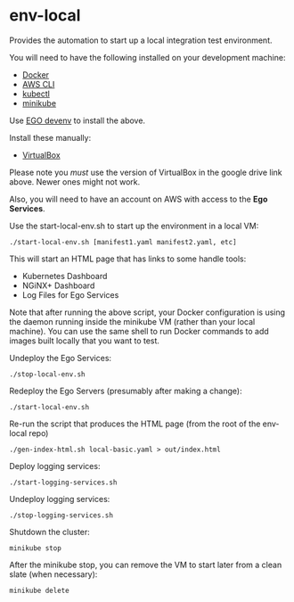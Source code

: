 # env-local

Provides the automation to start up a local integration test environment.

You will need to have the following installed on your development machine:

* [Docker](https://docs.docker.com/install/)
* [AWS CLI](https://aws.amazon.com/cli/)
* [kubectl](https://kubernetes.io/docs/tasks/tools/install-kubectl/)
* [minikube](https://kubernetes.io/docs/tasks/tools/install-minikube/)

Use [EGO devenv](https://bitbucket.org/imvu/ego-cicd-devenv/src/master/SETUP.md)
to install the above.

Install these manually:

* [VirtualBox](https://drive.google.com/open?id=1758JSOHpq71ubnFx31pzU7jroMruw3DT)

Please note you *must* use the version of VirtualBox in the google drive link
above.  Newer ones might not work.

Also, you will need to have an account on AWS with access to the **Ego Services**.

Use the start-local-env.sh to start up the environment in a local VM:
```
./start-local-env.sh [manifest1.yaml manifest2.yaml, etc]
```
This will start an HTML page that has links to some handle tools:
* Kubernetes Dashboard
* NGiNX+ Dashboard
* Log Files for Ego Services

Note that after running the above script, your Docker configuration is using the daemon running
inside the minikube VM (rather than your local machine).  You can use the same shell to run
Docker commands to add images built locally that you want to test.

Undeploy the Ego Services:
```
./stop-local-env.sh
```

Redeploy the Ego Servers (presumably after making a change):
```
./start-local-env.sh
```

Re-run the script that produces the HTML page (from the root of the env-local repo)
```
./gen-index-html.sh local-basic.yaml > out/index.html
```

Deploy logging services:
```
./start-logging-services.sh
```

Undeploy logging services:
```
./stop-logging-services.sh
```

Shutdown the cluster:
```
minikube stop
```

After the minikube stop, you can remove the VM to start later from a clean slate (when necessary):
```
minikube delete
```